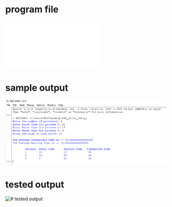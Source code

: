 # program file
![# program file](9c_536.py)

# sample output
![# sample output](9c_ExpectedOutput_536.png)

# tested output
![# tested output](9c_ExecutedOutput_536.png)
